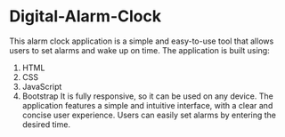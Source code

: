 # Digital-Alarm-Clock
This alarm clock application is a simple and easy-to-use tool that allows users to set alarms and wake up on time. The application is built using:
1. HTML
2. CSS
3. JavaScript
4. Bootstrap
It is fully responsive, so it can be used on any device. The application features a simple and intuitive interface, with a clear and concise user experience. Users can easily set alarms by entering the desired time.
